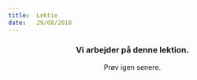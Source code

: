 ```yaml
---
title:  Lektie
date:   29/08/2018
---
```


### <center>Vi arbejder på denne lektion.</center>
<center>Prøv igen senere.</center>